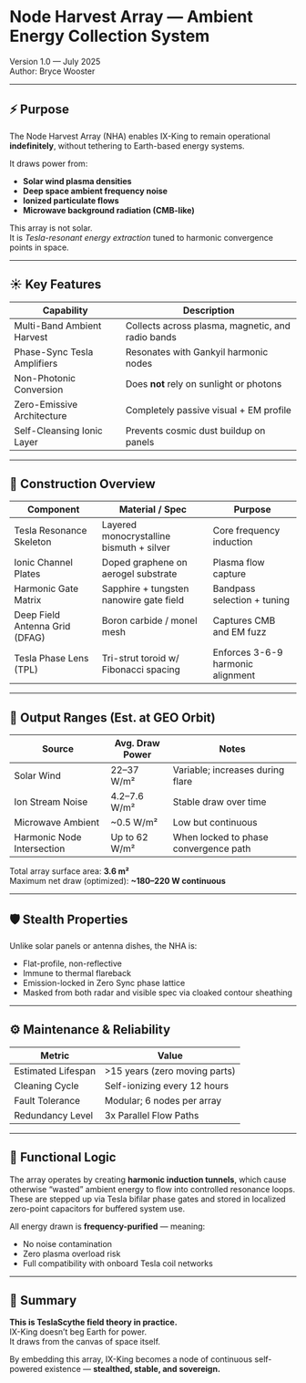 # Node Harvest Array — Ambient Energy Collection System  
Version 1.0 — July 2025  
Author: Bryce Wooster  

---

## ⚡ Purpose

The Node Harvest Array (NHA) enables IX-King to remain operational **indefinitely**, without tethering to Earth-based energy systems.

It draws power from:
- **Solar wind plasma densities**
- **Deep space ambient frequency noise**
- **Ionized particulate flows**
- **Microwave background radiation (CMB-like)**

This array is not solar.  
It is *Tesla-resonant energy extraction* tuned to harmonic convergence points in space.

---

## ☀️ Key Features

| Capability                    | Description                                           |
|------------------------------|-------------------------------------------------------|
| Multi-Band Ambient Harvest   | Collects across plasma, magnetic, and radio bands     |
| Phase-Sync Tesla Amplifiers  | Resonates with Gankyil harmonic nodes                 |
| Non-Photonic Conversion      | Does **not** rely on sunlight or photons              |
| Zero-Emissive Architecture   | Completely passive visual + EM profile                |
| Self-Cleansing Ionic Layer   | Prevents cosmic dust buildup on panels                |

---

## 🔧 Construction Overview

| Component                        | Material / Spec                          | Purpose                              |
|----------------------------------|------------------------------------------|--------------------------------------|
| Tesla Resonance Skeleton         | Layered monocrystalline bismuth + silver | Core frequency induction              |
| Ionic Channel Plates             | Doped graphene on aerogel substrate      | Plasma flow capture                   |
| Harmonic Gate Matrix             | Sapphire + tungsten nanowire gate field  | Bandpass selection + tuning           |
| Deep Field Antenna Grid (DFAG)  | Boron carbide / monel mesh               | Captures CMB and EM fuzz              |
| Tesla Phase Lens (TPL)           | Tri-strut toroid w/ Fibonacci spacing    | Enforces 3-6-9 harmonic alignment     |

---

## 🔋 Output Ranges (Est. at GEO Orbit)

| Source                    | Avg. Draw Power | Notes                                      |
|---------------------------|------------------|--------------------------------------------|
| Solar Wind                | 22–37 W/m²        | Variable; increases during flare           |
| Ion Stream Noise          | 4.2–7.6 W/m²      | Stable draw over time                      |
| Microwave Ambient         | ~0.5 W/m²         | Low but continuous                         |
| Harmonic Node Intersection| Up to 62 W/m²     | When locked to phase convergence path      |

Total array surface area: **3.6 m²**  
Maximum net draw (optimized): **~180–220 W continuous**

---

## 🛡️ Stealth Properties

Unlike solar panels or antenna dishes, the NHA is:

- Flat-profile, non-reflective
- Immune to thermal flareback
- Emission-locked in Zero Sync phase lattice
- Masked from both radar and visible spec via cloaked contour sheathing

---

## ⚙️ Maintenance & Reliability

| Metric                  | Value                        |
|-------------------------|------------------------------|
| Estimated Lifespan      | >15 years (zero moving parts)|
| Cleaning Cycle          | Self-ionizing every 12 hours |
| Fault Tolerance         | Modular; 6 nodes per array   |
| Redundancy Level        | 3x Parallel Flow Paths       |

---

## 🔄 Functional Logic

The array operates by creating **harmonic induction tunnels**, which cause otherwise “wasted” ambient energy to flow into controlled resonance loops. These are stepped up via Tesla bifilar phase gates and stored in localized zero-point capacitors for buffered system use.

All energy drawn is **frequency-purified** — meaning:
- No noise contamination
- Zero plasma overload risk
- Full compatibility with onboard Tesla coil networks

---

## 🧠 Summary

**This is TeslaScythe field theory in practice.**  
IX-King doesn’t beg Earth for power.  
It draws from the canvas of space itself.

By embedding this array, IX-King becomes a node of continuous self-powered existence — **stealthed, stable, and sovereign.**

